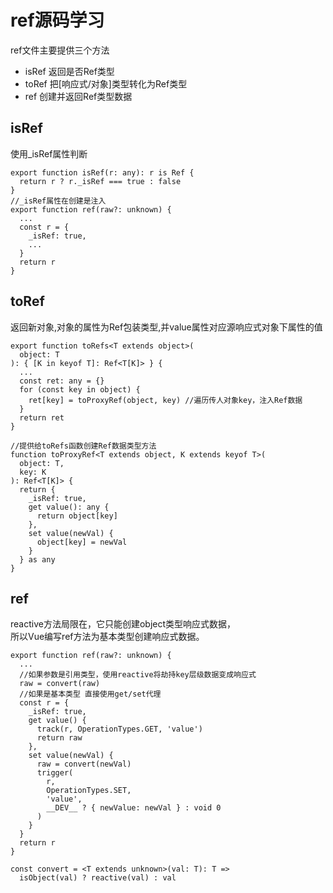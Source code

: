 # ref源码学习
ref文件主要提供三个方法

* isRef 返回是否Ref类型
* toRef 把[响应式/对象]类型转化为Ref类型
* ref 创建并返回Ref类型数据

## isRef

使用_isRef属性判断 

```
export function isRef(r: any): r is Ref {
  return r ? r._isRef === true : false
}
//_isRef属性在创建是注入
export function ref(raw?: unknown) {
  ...
  const r = {
    _isRef: true,
    ...
  }
  return r
}
```

## toRef
返回新对象,对象的属性为Ref包装类型,并value属性对应源响应式对象下属性的值

```
export function toRefs<T extends object>(
  object: T
): { [K in keyof T]: Ref<T[K]> } {
  ...
  const ret: any = {}
  for (const key in object) {
    ret[key] = toProxyRef(object, key) //遍历传人对象key，注入Ref数据
  }
  return ret
}

//提供给toRefs函数创建Ref数据类型方法
function toProxyRef<T extends object, K extends keyof T>(
  object: T,
  key: K
): Ref<T[K]> {
  return {
    _isRef: true,
    get value(): any {
      return object[key]
    },
    set value(newVal) {
      object[key] = newVal
    }
  } as any
}
```

## ref
reactive方法局限在，它只能创建object类型响应式数据，   
所以Vue编写ref方法为基本类型创建响应式数据。

```
export function ref(raw?: unknown) {
  ...
  //如果参数是引用类型，使用reactive将劫持key层级数据变成响应式
  raw = convert(raw)
  //如果是基本类型 直接使用get/set代理
  const r = {
    _isRef: true,
    get value() {
      track(r, OperationTypes.GET, 'value')
      return raw
    },
    set value(newVal) {
      raw = convert(newVal)
      trigger(
        r,
        OperationTypes.SET,
        'value',
        __DEV__ ? { newValue: newVal } : void 0
      )
    }
  }
  return r
}

const convert = <T extends unknown>(val: T): T =>
  isObject(val) ? reactive(val) : val
```